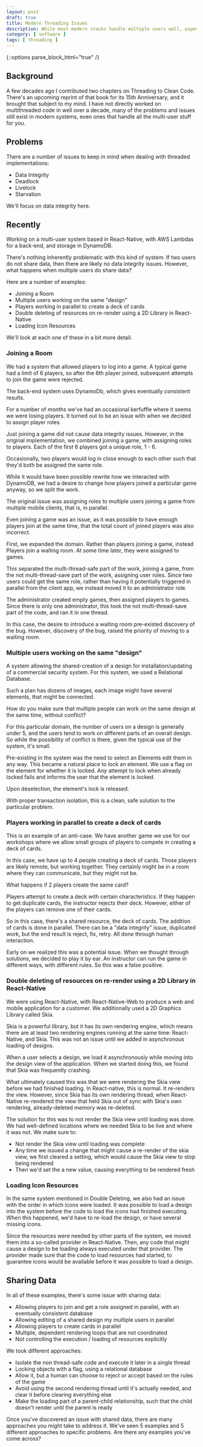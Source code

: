```yaml
---
layout: post
draft: true
title: Modern Threading Issues
description: While most modern stacks handle multiple users well, especially when those users do not share data, there are still cases where knowledge of parallel/threading issues is still good to keep in mind.
category: [ software ]
tags: [ threading ]
---
```


{::options parse_block_html="true" /}

## Background
A few decades ago I contributed two chapters on Threading to Clean Code. There's an upcoming reprint of that book
for its 15th Anniversary, and it brought that subject to my mind. I have not directly worked on multithreaded code in 
well over a decade, many of the problems and issues still exist in modern systems, even ones that handle all the
multi-user stuff for you.

## Problems
There are a number of issues to keep in mind when dealing with threaded implementations:
* Data Integrity
* Deadlock
* Livelock
* Starvation

We'll focus on data integrity here.

## Recently
Working on a multi-user system based in React-Native, with AWS Lambdas for a back-end, and storage in DynamoDB.

There's nothing inherently problematic with this kind of system. If two users do not share data, then there are
likely no data integrity issues. However, what happens when multiple users do share data?

Here are a number of examples:
* Joining a Room
* Multiple users working on the same "design"
* Players working in parallel to create a deck of cards
* Double deleting of resources on re-render using a 2D Library in React-Native
* Loading Icon Resources

We'll look at each one of these in a bit more detail.

### Joining a Room
We had a system that allowed players to log into a game. A typical game had a limit of 6 players, so after the
6th player joined, subsequent attempts to join the game were rejected.

The back-end system uses DynamoDb, which gives eventually consistent results.

For a number of months we've had an occasional kerfuffle where it seems we were losing players. It turned out to 
be an issue with when we decided to assign player roles.

Just joining a game did not cause data integrity issues. However, in the original implementation, we combined
joining a game, with assigning roles to players. Each of the first 6 players got a unique role, 1 - 6. 

Occasionally, two players would log in close enough to each other such that they'd both be assigned the same role.

While it would have been possible rewrite how we interacted with DynamoDB, we had a desire to change how players
joined a particular game anyway, so we split the work.

The original issue was assigning roles to multiple users joining a game from multiple mobile clients, that is, in
parallel.

Even joining a game was an issue, as it was possible to have enough players join at the same time, that the total 
count of joined players was also incorrect.

First, we expanded the domain. Rather than players joining a game, instead Players join a waiting room. At some
time later, they were assigned to games. 

This separated the multi-thread-safe part of the work, joining a game, from the not multi-thread-save part of the work, 
assigning user roles. Since two users could get the same role, rather than having it potentially triggered in parallel 
from the client app, we instead moved it to an administrator role.

The administrator created empty games, then assigned players to games. Since there is only one administrator, this
took the not multi-thread-save part of the code, and ran it in one thread.

In this case, the desire to introduce a waiting room pre-existed discovery of the bug. However, discovery of the
bug, raised the priority of moving to a waiting room.

### Multiple users working on the same "design"
A system allowing the shared-creation of a design for installation/updating of a commercial security system. For this
system, we used a Relational Database.

Such a plan has dozens of images, each image might have several elements, that might be connected.

How do you make sure that multiple people can work on the same design at the same time, without conflict?

For this particular domain, the number of users on a design is generally under 5, and the users tend to work on
different parts of an overall design. So while the possibility of conflict is there, given the typical use of 
the system, it's small.

Pre-existing in the system was the need to select an Elements edit them in any way. This became a natural place to lock 
an element. We use a flag on the element for whether it is locked. Any attempt to lock when already locked fails and 
informs the user that the element is locked.

Upon deselection, the element's lock is released.

With proper transaction isolation, this is a clean, safe solution to the particular problem.

### Players working in parallel to create a deck of cards
This is an example of an anti-case. We have another game we use for our workshops where we allow small groups of
players to compete in creating a deck of cards. 

In this case, we have up to 4 people creating a deck of cards. Those players are likely remote, but working together.
They certainly might be in a room where they can communicate, but they might not be. 

What happens if 2 players create the same card?

Players attempt to create a deck with certain characteristics. If they happen to get duplicate cards, the instructor
rejects their deck. However, either of the players can remove one of their cards. 

So in this case, there's a shared resource, the deck of cards. The addition of cards is done in parallel. There can
be a "data integrity" issue, duplicated work, but the end result is reject, fix, retry. All done through human 
interaction.

Early on we realized this was a potential issue. When we thought through solutions, we decided to play it by ear.
An instructor can run the game in different ways, with different rules. So this was a false positive.

### Double deleting of resources on re-render using a 2D Library in React-Native
We were using React-Native, with React-Native-Web to produce a web and mobile application for a customer. We 
additionally used a 2D Graphics Library called Skia.

Skia is a powerful library, but it has its own rendering engine, which means there are at least two rendering 
engines running at the same time: React-Native, and Skia. This was not an issue until we added in asynchronous 
loading of designs.

When a user selects a design, we load it asynchronously while moving into the design view of the application. When 
we started doing this, we found that Skia was frequently crashing. 

What ultimately caused this was that we were rendering the Skia view before we had finished loading. In React-native,
this is normal. It re-renders the view. However, since Skia has its own rendering thread, when React-Native
re-rendered the view that held Skia out of sync with Skia's own rendering, already-deleted memory was re-deleted.

The solution for this was to not render the Skia view until loading was done. We had well-defined locations where 
we needed Skia to be live and where it was not. We make sure to:
* Not render the Skia view until loading was complete
* Any time we issued a change that might cause a re-render of the skia view, we first cleared a setting, which would cause the Skia view to stop being rendered
* Then we'd set the a new value, causing everything to be rendered fresh

### Loading Icon Resources
In the same system mentioned in Double Deleting, we also had an issue with the order in which icons were loaded.
It was possible to load a design into the system before the code to load the icons had finished executing. When this 
happened, we'd have to re-load the design, or have several missing icons.

Since the resources were needed by other parts of the system, we moved them into a so-called provider in React-Native.
Then, any code that might cause a design to be loading always executed under that provider. The provider made sure
that the code to load resources had started, to guarantee icons would be available before it was possible to load
a design.

## Sharing Data
In all of these examples, there's some issue with sharing data:

* Allowing players to join and get a role assigned in parallel, with an eventually consistent database
* Allowing editing of a shared design my multiple users in parallel
* Allowing players to create cards in parallel
* Multiple, dependent rendering loops that are not coordinated
* Not controlling the execution / loading of resources explicitly

We took different approaches:
* Isolate the non thread-safe code and execute it later in a single thread
* Locking objects with a flag, using a relational database
* Allow it, but a human can choose to reject or accept based on the rules of the game
* Avoid using the second rendering thread until it's actually needed, and clear it before clearing everything else
* Make the loading part of a parent-child relationship, such that the child doesn't render until the parent is ready

Once you've discovered an issue with shared data, there are many approaches you might take to address it. We've seen
5 examples and 5 different approaches to specific problems. Are there any examples you've come across?
